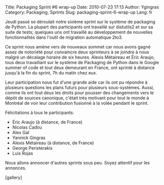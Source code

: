 Title: Packaging Sprint #6 wrap-up
Date: 2010-07-23 17:13
Author: Ygingras
Category: Packaging, Sprints
Slug: packaging-sprint-6-wrap-up
Lang: fr

Jeudi passé se déroulait notre sixième sprint sur le système de
packaging de Python. La plupart des participants ont travaillé sur
distutils2 et sur sa suite de tests; quelques uns ont travaillé au
développement de nouvelles fonctionnalités dans l'outil de migration
automatique 2to3.

Ce sprint nous amène vers de nouveaux sommet car nous avons gagné assez
de notoriété pour convaincre deux sprinteurs à se joindre à nous malgré
un décalage horaire de six heures. Alexis Métaireau et Éric Araujo, tous
deux travaillant sur le système de Packaging de Python dans le Google
summer of code et tout deux demeurant en France, ont sprinté à distance
jusqu'à la fin du sprint, 7h du matin chez eux.

Leur participation nous fut d'une grande aide car ils ont pu répondre à
plusieurs questions les plans futurs pour plusieurs sous-systèmes.
Aussi, comme ils ont tout deux les droits pour pousser des changements
vers le dépôt de sources canonique, c'était très motivant pour tout le
monde à Montréal de voir leur contribution fusionné à la volée pendant
le sprint.

Félicitations à tous le participants:

-   Éric Araujo (à distance, de France)
-   Nicolas Cadou
-   Alex Gal
-   Yannick Gingras
-   Alexis Métaireau (à distance, de France)
-   George Peristerakis
-   Luis Rojas

Nous allons annoncer d'autres sprints sous peu. Soyez attentif pour les
annonces.

[gallery]
